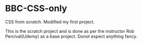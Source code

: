 # BBC-CSS-only
CSS from scratch. Modified my first project.

This is the scratch project and is done as per the instructor Rob Percival(Udemy) as a base project. Donot expect anything fancy. 

